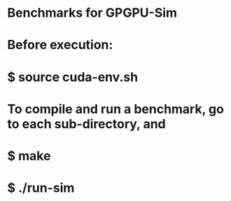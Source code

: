 # Benchmarks for GPGPU-Sim
# Before execution:
# $ source cuda-env.sh

# To compile and run a benchmark, go to each sub-directory, and 
# $ make
# $ ./run-sim
